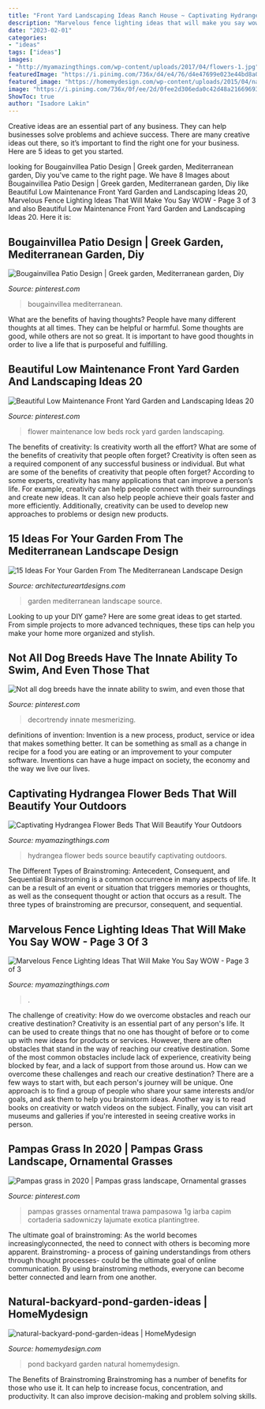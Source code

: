 ```yaml
---
title: "Front Yard Landscaping Ideas Ranch House ~ Captivating Hydrangea Flower Beds That Will Beautify Your Outdoors"
description: "Marvelous fence lighting ideas that will make you say wow"
date: "2023-02-01"
categories:
- "ideas"
tags: ["ideas"]
images:
- "http://myamazingthings.com/wp-content/uploads/2017/04/flowers-1.jpg"
featuredImage: "https://i.pinimg.com/736x/d4/e4/76/d4e47699e023e44bd8a0904a3782cf34.jpg"
featured_image: "https://homemydesign.com/wp-content/uploads/2015/04/natural-backyard-pond-garden-ideas.jpg"
image: "https://i.pinimg.com/736x/0f/ee/2d/0fee2d306eda0c42d48a216696931a9f.jpg"
ShowToc: true
author: "Isadore Lakin"
---
```



Creative ideas are an essential part of any business. They can help businesses solve problems and achieve success. There are many creative ideas out there, so it’s important to find the right one for your business. Here are 5 ideas to get you started.

	

		
looking for Bougainvillea Patio Design | Greek garden, Mediterranean garden, Diy you've came to the right page. We have 8 Images about Bougainvillea Patio Design | Greek garden, Mediterranean garden, Diy like Beautiful Low Maintenance Front Yard Garden and Landscaping Ideas 20, Marvelous Fence Lighting Ideas That Will Make You Say WOW - Page 3 of 3 and also Beautiful Low Maintenance Front Yard Garden and Landscaping Ideas 20. Here it is:
		
    
## Bougainvillea Patio Design | Greek Garden, Mediterranean Garden, Diy

<img loading=lazy src="https://i.pinimg.com/736x/24/14/ed/2414ed99449188f465989c1539a37dd2.jpg" onerror="this.onerror=null;this.src='https://tse2.mm.bing.net/th?id=OIP.uWPVF8zRLObU1aHUnPVv5QHaLG&amp;pid=15.1';" alt="Bougainvillea Patio Design | Greek garden, Mediterranean garden, Diy">

_Source: pinterest.com_

>bougainvillea mediterranean. 

	

What are the benefits of having thoughts?
People have many different thoughts at all times. They can be helpful or harmful. Some thoughts are good, while others are not so great. It is important to have good thoughts in order to live a life that is purposeful and fulfilling.

    
## Beautiful Low Maintenance Front Yard Garden And Landscaping Ideas 20

<img loading=lazy src="https://i.pinimg.com/736x/b8/91/ab/b891abbb1eff6cc558bb74ff9acf1d26.jpg" onerror="this.onerror=null;this.src='https://tse1.mm.bing.net/th?id=OIP.MDFxE5kMZ2uh2d8v_jh7NwHaLF&amp;pid=15.1';" alt="Beautiful Low Maintenance Front Yard Garden and Landscaping Ideas 20">

_Source: pinterest.com_

>flower maintenance low beds rock yard garden landscaping. 

	

The benefits of creativity: Is creativity worth all the effort? What are some of the benefits of creativity that people often forget?
Creativity is often seen as a required component of any successful business or individual. But what are some of the benefits of creativity that people often forget? According to some experts, creativity has many applications that can improve a person’s life. For example, creativity can help people connect with their surroundings and create new ideas. It can also help people achieve their goals faster and more efficiently. Additionally, creativity can be used to develop new approaches to problems or design new products.

    
## 15 Ideas For Your Garden From The Mediterranean Landscape Design

<img loading=lazy src="https://www.architectureartdesigns.com/wp-content/uploads/2014/10/15-Ideas-For-Your-Garden-From-The-Mediterranean-Landscape-Design-10-630x945.jpg" onerror="this.onerror=null;this.src='https://tse3.mm.bing.net/th?id=OIP.VkgAJSmfdNTqZZrAYmjHhwHaLH&amp;pid=15.1';" alt="15 Ideas For Your Garden From The Mediterranean Landscape Design">

_Source: architectureartdesigns.com_

>garden mediterranean landscape source. 

	

Looking to up your DIY game? Here are some great ideas to get started. From simple projects to more advanced techniques, these tips can help you make your home more organized and stylish.

    
## Not All Dog Breeds Have The Innate Ability To Swim, And Even Those That

<img loading=lazy src="https://i.pinimg.com/736x/0f/ee/2d/0fee2d306eda0c42d48a216696931a9f.jpg" onerror="this.onerror=null;this.src='https://tse2.mm.bing.net/th?id=OIP.yUgjocbTRYHXVu5WMmyxswHaJ3&amp;pid=15.1';" alt="Not all dog breeds have the innate ability to swim, and even those that">

_Source: pinterest.com_

>decortrendy innate mesmerizing. 

	

definitions of invention:
Invention is a new process, product, service or idea that makes something better. It can be something as small as a change in recipe for a food you are eating or an improvement to your computer software. Inventions can have a huge impact on society, the economy and the way we live our lives.

    
## Captivating Hydrangea Flower Beds That Will Beautify Your Outdoors

<img loading=lazy src="http://myamazingthings.com/wp-content/uploads/2017/04/flowers-1.jpg" onerror="this.onerror=null;this.src='https://tse4.mm.bing.net/th?id=OIP.knc776x2DYb2zGnYZev9WwHaJ4&amp;pid=15.1';" alt="Captivating Hydrangea Flower Beds That Will Beautify Your Outdoors">

_Source: myamazingthings.com_

>hydrangea flower beds source beautify captivating outdoors. 

	

The Different Types of Brainstroming: Antecedent, Consequent, and Sequential
Brainstroming is a common occurrence in many aspects of life. It can be a result of an event or situation that triggers memories or thoughts, as well as the consequent thought or action that occurs as a result. The three types of brainstroming are precursor, consequent, and sequential.

    
## Marvelous Fence Lighting Ideas That Will Make You Say WOW - Page 3 Of 3

<img loading=lazy src="https://myamazingthings.com/wp-content/uploads/2017/03/backyard-accent-lighting-1024x640.jpg" onerror="this.onerror=null;this.src='https://tse3.mm.bing.net/th?id=OIP.vo9kEYDxzaAG_NUBG3o5IgHaEo&amp;pid=15.1';" alt="Marvelous Fence Lighting Ideas That Will Make You Say WOW - Page 3 of 3">

_Source: myamazingthings.com_

>. 

	

The challenge of creativity: How do we overcome obstacles and reach our creative destination?
Creativity is an essential part of any person's life. It can be used to create things that no one has thought of before or to come up with new ideas for products or services. However, there are often obstacles that stand in the way of reaching our creative destination. Some of the most common obstacles include lack of experience, creativity being blocked by fear, and a lack of support from those around us. How can we overcome these challenges and reach our creative destination? There are a few ways to start with, but each person's journey will be unique. One approach is to find a group of people who share your same interests and/or goals, and ask them to help you brainstorm ideas. Another way is to read books on creativity or watch videos on the subject. Finally, you can visit art museums and galleries if you're interested in seeing creative works in person.

    
## Pampas Grass In 2020 | Pampas Grass Landscape, Ornamental Grasses

<img loading=lazy src="https://i.pinimg.com/736x/d4/e4/76/d4e47699e023e44bd8a0904a3782cf34.jpg" onerror="this.onerror=null;this.src='https://tse3.mm.bing.net/th?id=OIP.6ee9bWtr1w7eY57HQZOEIwHaFj&amp;pid=15.1';" alt="Pampas grass in 2020 | Pampas grass landscape, Ornamental grasses">

_Source: pinterest.com_

>pampas grasses ornamental trawa pampasowa 1g iarba capim cortaderia sadowniczy lajumate exotica plantingtree. 

	

The ultimate goal of brainstroming:
As the world becomes increasinglyconnected, the need to connect with others is becoming more apparent. Brainstroming- a process of gaining understandings from others through thought processes- could be the ultimate goal of online communication. By using brainstroming methods, everyone can become better connected and learn from one another.

    
## Natural-backyard-pond-garden-ideas | HomeMydesign

<img loading=lazy src="https://homemydesign.com/wp-content/uploads/2015/04/natural-backyard-pond-garden-ideas.jpg" onerror="this.onerror=null;this.src='https://tse4.mm.bing.net/th?id=OIP.iXqLx7Ege1joC78m9LBKEgHaJ4&amp;pid=15.1';" alt="natural-backyard-pond-garden-ideas | HomeMydesign">

_Source: homemydesign.com_

>pond backyard garden natural homemydesign. 

	

The Benefits of Brainstroming
Brainstroming has a number of benefits for those who use it. It can help to increase focus, concentration, and productivity. It can also improve decision-making and problem solving skills.

